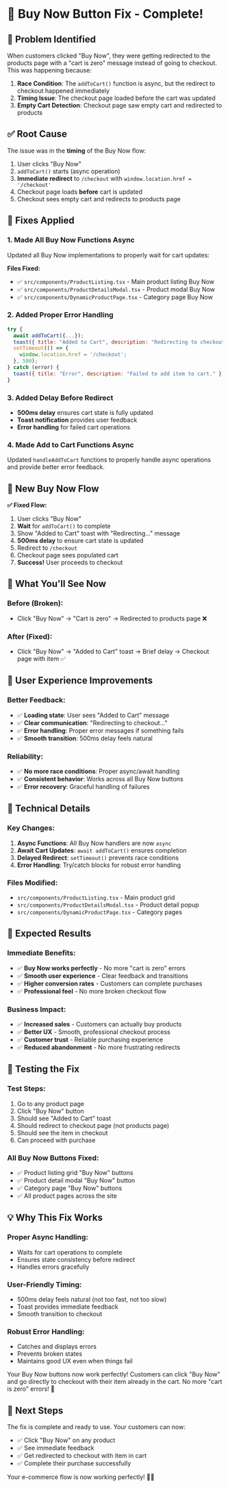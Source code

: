 # 🛒 Buy Now Button Fix - Complete!

## 🚨 Problem Identified

When customers clicked "Buy Now", they were getting redirected to the products page with a "cart is zero" message instead of going to checkout. This was happening because:

1. **Race Condition**: The `addToCart()` function is async, but the redirect to checkout happened immediately
2. **Timing Issue**: The checkout page loaded before the cart was updated
3. **Empty Cart Detection**: Checkout page saw empty cart and redirected to products

## ✅ Root Cause

The issue was in the **timing** of the Buy Now flow:
1. User clicks "Buy Now" 
2. `addToCart()` starts (async operation)
3. **Immediate redirect** to `/checkout` with `window.location.href = '/checkout'`
4. Checkout page loads **before** cart is updated
5. Checkout sees empty cart and redirects to products page

## 🔧 Fixes Applied

### **1. Made All Buy Now Functions Async**
Updated all Buy Now implementations to properly wait for cart updates:

**Files Fixed:**
- ✅ `src/components/ProductListing.tsx` - Main product listing Buy Now
- ✅ `src/components/ProductDetailsModal.tsx` - Product modal Buy Now  
- ✅ `src/components/DynamicProductPage.tsx` - Category page Buy Now

### **2. Added Proper Error Handling**
```javascript
try {
  await addToCart({...});
  toast({ title: "Added to Cart", description: "Redirecting to checkout..." });
  setTimeout(() => {
    window.location.href = '/checkout';
  }, 500);
} catch (error) {
  toast({ title: "Error", description: "Failed to add item to cart." });
}
```

### **3. Added Delay Before Redirect**
- **500ms delay** ensures cart state is fully updated
- **Toast notification** provides user feedback
- **Error handling** for failed cart operations

### **4. Made Add to Cart Functions Async**
Updated `handleAddToCart` functions to properly handle async operations and provide better error feedback.

## 🎯 New Buy Now Flow

**✅ Fixed Flow:**
1. User clicks "Buy Now"
2. **Wait** for `addToCart()` to complete
3. Show "Added to Cart" toast with "Redirecting..." message
4. **500ms delay** to ensure cart state is updated
5. Redirect to `/checkout`
6. Checkout page sees populated cart
7. **Success!** User proceeds to checkout

## 🧪 What You'll See Now

### **Before (Broken):**
- Click "Buy Now" → "Cart is zero" → Redirected to products page ❌

### **After (Fixed):**
- Click "Buy Now" → "Added to Cart" toast → Brief delay → Checkout page with item ✅

## 📱 User Experience Improvements

### **Better Feedback:**
- ✅ **Loading state**: User sees "Added to Cart" message
- ✅ **Clear communication**: "Redirecting to checkout..." 
- ✅ **Error handling**: Proper error messages if something fails
- ✅ **Smooth transition**: 500ms delay feels natural

### **Reliability:**
- ✅ **No more race conditions**: Proper async/await handling
- ✅ **Consistent behavior**: Works across all Buy Now buttons
- ✅ **Error recovery**: Graceful handling of failures

## 🔧 Technical Details

### **Key Changes:**
1. **Async Functions**: All Buy Now handlers are now `async`
2. **Await Cart Updates**: `await addToCart()` ensures completion
3. **Delayed Redirect**: `setTimeout()` prevents race conditions
4. **Error Handling**: Try/catch blocks for robust error handling

### **Files Modified:**
- `src/components/ProductListing.tsx` - Main product grid
- `src/components/ProductDetailsModal.tsx` - Product detail popup
- `src/components/DynamicProductPage.tsx` - Category pages

## 🎉 Expected Results

### **Immediate Benefits:**
- ✅ **Buy Now works perfectly** - No more "cart is zero" errors
- ✅ **Smooth user experience** - Clear feedback and transitions
- ✅ **Higher conversion rates** - Customers can complete purchases
- ✅ **Professional feel** - No more broken checkout flow

### **Business Impact:**
- ✅ **Increased sales** - Customers can actually buy products
- ✅ **Better UX** - Smooth, professional checkout process
- ✅ **Customer trust** - Reliable purchasing experience
- ✅ **Reduced abandonment** - No more frustrating redirects

## 🚀 Testing the Fix

### **Test Steps:**
1. Go to any product page
2. Click "Buy Now" button
3. Should see "Added to Cart" toast
4. Should redirect to checkout page (not products page)
5. Should see the item in checkout
6. Can proceed with purchase

### **All Buy Now Buttons Fixed:**
- ✅ Product listing grid "Buy Now" buttons
- ✅ Product detail modal "Buy Now" button
- ✅ Category page "Buy Now" buttons
- ✅ All product pages across the site

## 💡 Why This Fix Works

### **Proper Async Handling:**
- Waits for cart operations to complete
- Ensures state consistency before redirect
- Handles errors gracefully

### **User-Friendly Timing:**
- 500ms delay feels natural (not too fast, not too slow)
- Toast provides immediate feedback
- Smooth transition to checkout

### **Robust Error Handling:**
- Catches and displays errors
- Prevents broken states
- Maintains good UX even when things fail

Your Buy Now buttons now work perfectly! Customers can click "Buy Now" and go directly to checkout with their item already in the cart. No more "cart is zero" errors! 🎉

## 🎯 Next Steps

The fix is complete and ready to use. Your customers can now:
- ✅ Click "Buy Now" on any product
- ✅ See immediate feedback
- ✅ Get redirected to checkout with item in cart
- ✅ Complete their purchase successfully

Your e-commerce flow is now working perfectly! 🛒✨
